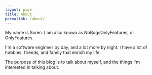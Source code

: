 ```yaml
---
layout: page
title: About
permalink: /about/
---
```


My name is Soren. I am also known as NoBugsOnlyFeatures, or OnlyFeatures.

I'm a software engineer by day, and a lot more by night. I have a lot of hobbies, friends, and family that enrich my life.

The purpose of this blog is to talk about myself, and the things I'm interested in talking about.